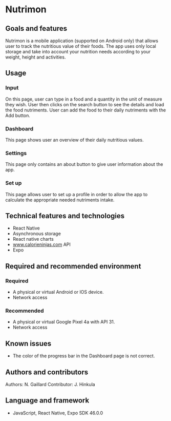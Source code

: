 # Nutrimon

## Goals and features
Nutrimon is a mobile application (supported on Android only) that allows user to track the nutritious value of their foods.
The app uses only local storage and take into account your nutrition needs according to your weight, height and activities.

## Usage
### Input
On this page, user can type in a food and a quantity in the unit of measure they wish. User then clicks on the search button to 
see the details and load the food nutriments. User can add the food to their daily nutriments with the Add button.

### Dashboard
This page shows user an overview of their daily nutritious values.

### Settings
This page only contains an about button to give user information about the app.

### Set up
This page allows user to set up a profile in order to allow the app to calculate the appropriate needed nutriments intake.

## Technical features and technologies
- React Native
- Asynchronous storage
- React native charts
- www.calorieninjas.com API
- Expo

## Required and recommended environment
### Required
- A physical or virtual Android or IOS device.
- Network access

### Recommended
- A physical or virtual Google Pixel 4a with API 31.
- Network access

## Known issues
- The color of the progress bar in the Dashboard page is not correct.

## Authors and contributors
Authors: N. Gaillard
Contributor: J. Hinkula

## Language and framework
- JavaScript, React Native, Expo SDK 46.0.0

